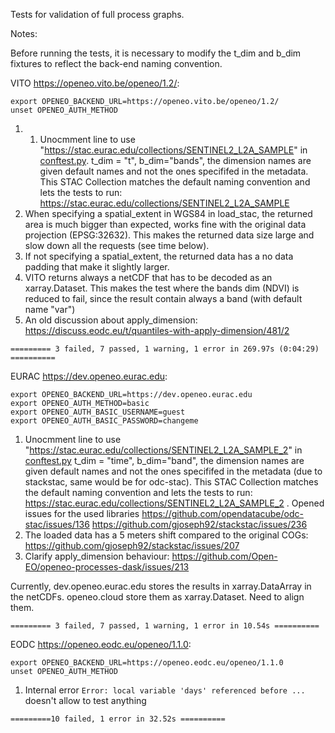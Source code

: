 Tests for validation of full process graphs.


Notes:

Before running the tests, it is necessary to modify the t_dim and b_dim fixtures to reflect the back-end naming convention.

VITO https://openeo.vito.be/openeo/1.2/:
```
export OPENEO_BACKEND_URL=https://openeo.vito.be/openeo/1.2/
unset OPENEO_AUTH_METHOD
```

1. 1. Unocmment line to use "https://stac.eurac.edu/collections/SENTINEL2_L2A_SAMPLE" in [conftest.py](https://github.com/Open-EO/openeo-test-suite/blob/main/src/openeo_test_suite/tests/workflows/conftest.py). t_dim = "t", b_dim="bands", the dimension names are given default names and not the ones specififed in the metadata. This STAC Collection matches the default naming convention and lets the tests to run: https://stac.eurac.edu/collections/SENTINEL2_L2A_SAMPLE
2. When specifying a spatial_extent in WGS84 in load_stac, the returned area is much bigger than expected, works fine with the original data projection (EPSG:32632). This makes the returned data size large and slow down all the requests (see time below).
3. If not specifying a spatial_extent, the returned data has a no data padding that make it slightly larger.
3. VITO returns always a netCDF that has to be decoded as an xarray.Dataset. This makes the test where the bands dim (NDVI) is reduced to fail, since the result contain always a band (with default name "var")
4. An old discussion about apply_dimension: https://discuss.eodc.eu/t/quantiles-with-apply-dimension/481/2

`========= 3 failed, 7 passed, 1 warning, 1 error in 269.97s (0:04:29) ==========`

EURAC https://dev.openeo.eurac.edu:
```
export OPENEO_BACKEND_URL=https://dev.openeo.eurac.edu
export OPENEO_AUTH_METHOD=basic
export OPENEO_AUTH_BASIC_USERNAME=guest
export OPENEO_AUTH_BASIC_PASSWORD=changeme
```
1. Unocmment line to use "https://stac.eurac.edu/collections/SENTINEL2_L2A_SAMPLE_2" in [conftest.py](https://github.com/Open-EO/openeo-test-suite/blob/main/src/openeo_test_suite/tests/workflows/conftest.py)
t_dim = "time", b_dim="band", the dimension names are given default names and not the ones specififed in the metadata (due to stackstac, same would be for odc-stac). This STAC Collection matches the default naming convention and lets the tests to run: https://stac.eurac.edu/collections/SENTINEL2_L2A_SAMPLE_2 . Opened issues for the used libraries https://github.com/opendatacube/odc-stac/issues/136 https://github.com/gjoseph92/stackstac/issues/236
2. The loaded data has a 5 meters shift compared to the original COGs: https://github.com/gjoseph92/stackstac/issues/207
3. Clarify apply_dimension behaviour: https://github.com/Open-EO/openeo-processes-dask/issues/213

Currently, dev.openeo.eurac.edu stores the results in xarray.DataArray in the netCDFs. openeo.cloud store them as xarray.Dataset. Need to align them.

`========= 3 failed, 7 passed, 1 warning, 1 error in 10.54s ==========`

EODC https://openeo.eodc.eu/openeo/1.1.0:
```
export OPENEO_BACKEND_URL=https://openeo.eodc.eu/openeo/1.1.0
unset OPENEO_AUTH_METHOD
```

1. Internal error ` Error: local variable 'days' referenced before ...
` doesn't allow to test anything

`=========10 failed, 1 error in 32.52s ==========`

